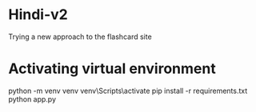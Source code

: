 # Hindi-v2
Trying a new approach to the flashcard site


# Activating virtual environment
python -m venv venv
venv\Scripts\activate 
pip install -r requirements.txt
python app.py